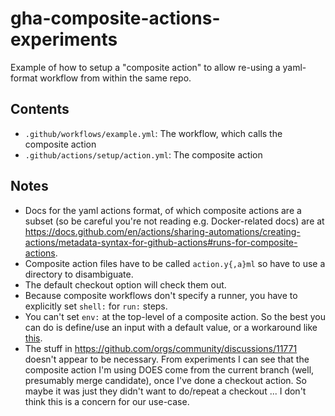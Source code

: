 # gha-composite-actions-experiments

Example of how to setup a "composite action" to allow re-using a yaml-format workflow
from within the same repo.

## Contents
- `.github/workflows/example.yml`: The workflow, which calls the composite action
- `.github/actions/setup/action.yml`: The composite action

## Notes
- Docs for the yaml actions format, of which composite actions are a subset (so be careful you're not reading e.g. Docker-related docs) are at https://docs.github.com/en/actions/sharing-automations/creating-actions/metadata-syntax-for-github-actions#runs-for-composite-actions.
- Composite action files have to be called `action.y{,a}ml` so have to use a directory to disambiguate.
- The default checkout option will check them out.
- Because composite workflows don't specify a runner, you have to explicitly set `shell:` for `run:` steps.
- You can't set `env:` at the top-level of a composite action. So the best you can do is define/use an input with a default value, or a workaround like [this](https://github.com/orgs/community/discussions/51280#discussioncomment-8726096).
- The stuff in https://github.com/orgs/community/discussions/11771 doesn't appear to be necessary.
  From experiments I can see that the composite action I'm using DOES come from the current branch (well, presumably merge candidate), once I've done a checkout action. So maybe it was just they didn't want to do/repeat a checkout ... I don't think this is a concern for our use-case.

